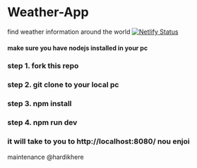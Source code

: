 # Weather-App
find weather information around the world
[![Netlify Status](https://api.netlify.com/api/v1/badges/d3a003cf-dedb-48b5-b0c0-16cf834b874f/deploy-status)](https://app.netlify.com/sites/weather-app-pce/deploys)
#### make sure you have nodejs installed in your pc
### step 1. fork this repo
### step 2. git clone to your local pc
### step 3. npm install
### step 4. npm run dev 
### it will take to you to http://localhost:8080/ nou enjoi
maintenance @hardikhere
